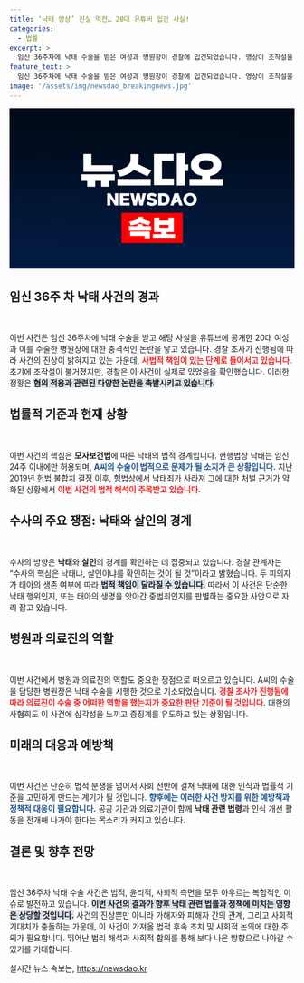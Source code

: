 ```yaml
---
title: ‘낙태 영상’ 진실 역전… 20대 유튜버 입건 사실!
categories:
  - 법률
excerpt: >
  임신 36주차에 낙태 수술을 받은 여성과 병원장이 경찰에 입건되었습니다. 영상이 조작설을 불식시키고 사실로 밝혀진 가운데, 살인 혐의 적용 여부가 주목받고 있습니다. 과연 낙태와 살인의 경계는 어디일까요?
feature_text: >
  임신 36주차에 낙태 수술을 받은 여성과 병원장이 경찰에 입건되었습니다. 영상이 조작설을 불식시키고 사실로 밝혀진 가운데, 살인 혐의 적용 여부가 주목받고 있습니다. 과연 낙태와 살인의 경계는 어디일까요?
image: '/assets/img/newsdao_breakingnews.jpg'
---
```


<p><img src="/assets/img/newsdao_breakingnews.jpg" alt="koreaapp 속보" /></p>

<h2 data-ke-size="size26">임신 36주 차 낙태 사건의 경과</h2>

<p data-ke-size="size16">&nbsp;</p>

<p>이번 사건은 임신 36주차에 낙태 수술을 받고 해당 사실을 유튜브에 공개한 20대 여성과 이를 수술한 병원장에 대한 충격적인 논란을 낳고 있습니다. 경찰 조사가 진행됨에 따라 사건의 진상이 밝혀지고 있는 가운데, <b><span style="color: #ee2323;">사법적 책임이 있는 단계로 들어서고 있습니다.</span></b> 초기에 조작설이 불거졌지만, 경찰은 이 사건이 실제로 있었음을 확인했습니다. 이러한 정황은 <b><span style="background-color: #21538527;">혐의 적용과 관련된 다양한 논란을 촉발시키고 있습니다.</span></b></p>

<h2 data-ke-size="size26">법률적 기준과 현재 상황</h2>

<p data-ke-size="size16">&nbsp;</p>

<p>이번 사건의 핵심은 <b>모자보건법</b>에 따른 낙태의 법적 경계입니다. 현행법상 낙태는 임신 24주 이내에만 허용되며, <b><span style="color: #1a5490;">A씨의 수술이 법적으로 문제가 될 소지가 큰 상황입니다.</span></b> 지난 2019년 헌법 불합치 결정 이후, 형법상에서 낙태죄가 사라져 그에 대한 처벌 근거가 약화된 상황에서 <b><span style="color: #ee2323;">이번 사건의 법적 해석이 주목받고 있습니다.</span></b> </p>

<h2 data-ke-size="size26">수사의 주요 쟁점: 낙태와 살인의 경계</h2>

<p data-ke-size="size16">&nbsp;</p>

<p>수사의 방향은 <b>낙태</b>와 <b>살인</b>의 경계를 확인하는 데 집중되고 있습니다. 경찰 관계자는 “수사의 핵심은 낙태냐, 살인이냐를 확인하는 것이 될 것”이라고 밝혔습니다. 두 피의자가 태아의 생존 여부에 따라 <b><span style="background-color: #21538527;">법적 책임이 달라질 수 있습니다.</span></b> 따라서 이 사건은 단순한 낙태 행위인지, 또는 태아의 생명을 앗아간 중범죄인지를 판별하는 중요한 사안으로 자리 잡고 있습니다.</p>

<h2 data-ke-size="size26">병원과 의료진의 역할</h2>

<p data-ke-size="size16">&nbsp;</p>

<p>이번 사건에서 병원과 의료진의 역할도 중요한 쟁점으로 떠오르고 있습니다. A씨의 수술을 담당한 병원장은 낙태 수술을 시행한 것으로 기소되었습니다. <b><span style="color: #ee2323;">경찰 조사가 진행됨에 따라 의료진이 수술 중 어떠한 역할을 했는지가 중요한 판단 기준이 될 것입니다.</span></b> 대한의사협회도 이 사건에 심각성을 느끼고 중징계를 유도하고 있는 상황입니다.</p>

<h2 data-ke-size="size26">미래의 대응과 예방책</h2>

<p data-ke-size="size16">&nbsp;</p>

<p>이번 사건은 단순히 법적 분쟁을 넘어서 사회 전반에 걸쳐 낙태에 대한 인식과 법률적 기준을 고민하게 만드는 계기가 될 것입니다. <b><span style="color: #1a5490;">향후에는 이러한 사건 방지를 위한 예방책과 정책적 대응이 필요합니다.</span></b> 공공 기관과 의료기관이 함께 <b>낙태 관련 법령</b>과 인식 개선 활동을 전개해 나가야 한다는 목소리가 커지고 있습니다.</p>

<h2 data-ke-size="size26">결론 및 향후 전망</h2>

<p data-ke-size="size16">&nbsp;</p>

<p>임신 36주차 낙태 수술 사건은 법적, 윤리적, 사회적 측면을 모두 아우르는 복합적인 이슈로 발전하고 있습니다. <b><span style="background-color: #21538527;">이번 사건의 결과가 향후 낙태 관련 법률과 정책에 미치는 영향은 상당할 것입니다.</span></b> 사건의 진상뿐만 아니라 가해자와 피해자 간의 관계, 그리고 사회적 기대치가 충돌하는 가운데, 이 사건이 가져올 법적 후속 조치 및 사회적 논의에 대한 주의가 필요합니다. 뛰어난 법리 해석과 사회적 합의를 통해 보다 나은 방향으로 나아갈 수 있기를 기대합니다.</p>
실시간 뉴스 속보는, <a href="https://newsdao.kr" rel="dofollow">https://newsdao.kr</a>


